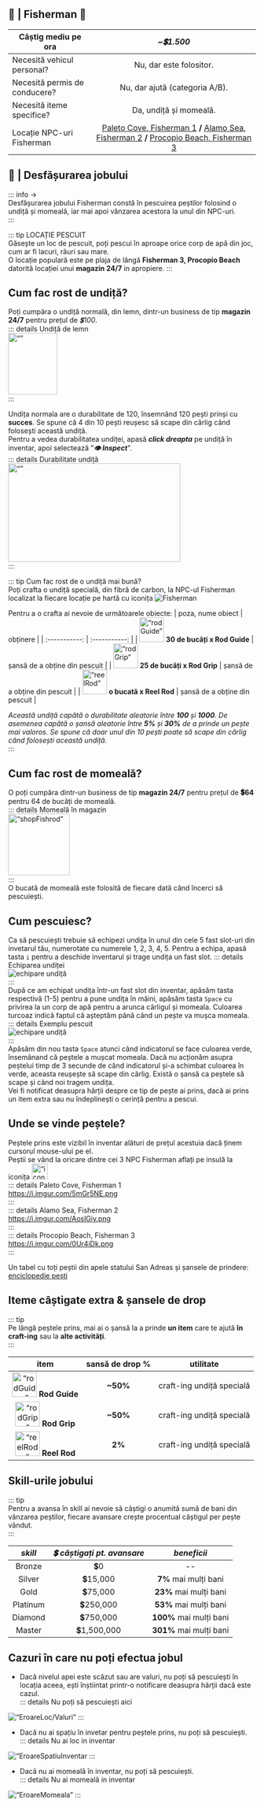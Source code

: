 ## 🗽 | Fisherman 🎣

| **Câștig mediu pe ora** | _**~💲1.500**_ |
| ------------- | :-----------: |
| Necesită vehicul personal? | Nu, dar este folositor. |
| Necesită permis de conducere? | Nu, dar ajută (categoria A/B). |
| Necesită iteme specifice? | Da, undiță și momeală. |
| Locație NPC-uri Fisherman | [Paleto Cove, Fisherman 1](https://i.imgur.com/5mGr5NE.png) **/** [Alamo Sea, Fisherman 2](https://i.imgur.com/AoslGiy.png) **/** [Procopio Beach, Fisherman 3](https://i.imgur.com/0Ur4iDk.png) |

##  🗽 | Desfășurarea jobului
::: info ->  
Desfășurarea jobului Fisherman constă în pescuirea peștilor folosind o undiță și momeală, iar mai apoi vânzarea acestora la unul din NPC-uri.  
:::  

::: tip LOCAȚIE PESCUIT  
Găsește un loc de pescuit, poți pescui în aproape orice corp de apă din joc, cum ar fi lacuri, râuri sau mare.  
O locație populară este pe plaja de lângă **Fisherman 3, Procopio Beach** datorită locației unui **magazin 24/7** in apropiere. 
:::

## Cum fac rost de undiță?

Poți cumpăra o undiță normală, din lemn, dintr-un business de tip **magazin 24/7** pentru prețul de _💲100_.  
::: details Undiță de lemn  
 <img src="https://i.imgur.com/i8RG0sN.png" alt= “” width="100" height="125">  
:::

Undița normala are o durabilitate de 120, însemnând 120 pești prinși cu **succes**. Se spune că 4 din 10 pești reușesc să scape din cârlig când folosești această undiță.  
Pentru a vedea durabilitatea undiței, apasă _**click dreapta**_ pe undiță în inventar, apoi selectează "_**👁️ Inspect**_".  
::: details Durabilitate undiță  
<img src="https://i.imgur.com/l24Y6He.png" alt= “” width="350" height="200">  
:::  
 
::: tip Cum fac rost de o undiță mai bună?  
Poți crafta o undiță specială, din fibră de carbon, la NPC-ul Fisherman localizat la fiecare locație pe hartă cu iconița ![Fisherman](https://i.imgur.com/W89GtyV.png)

Pentru a o crafta ai nevoie de următoarele obiecte:
| poza, nume obiect | obținere |
| :-----------: | :-----------: |
| <img src="https://i.imgur.com/Wnnlxz8.png" alt= “rodGuide” width="50" height="50"> **30 de bucăți x Rod Guide** | șansă de a obține din pescuit |
| <img src="https://i.imgur.com/IF3BKBI.png" alt= “rodGrip” width="50" height="50"> **25 de bucăți x Rod Grip** | șansă de a obține din pescuit |
|  <img src="https://i.imgur.com/mF8EOhE.png" alt= “reelRod” width="50" height="50"> **o bucată x Reel Rod** | șansă de a obține din pescuit |  

_Această undiță capătă o durabilitate aleatorie între **100** și **1000**. De asemenea capătă o șansă aleatorie între **5%** și **30%** de a prinde un pește mai valoros. Se spune că doar unul din 10 pești poate să scape din cârlig când folosești această undiță._  
:::

## Cum fac rost de momeală?

O poți cumpăra dintr-un business de tip **magazin 24/7** pentru prețul de **💲64** pentru 64 de bucăți de momeală.  
::: details Momeală în magazin   
<img src="https://i.imgur.com/qdsVOWE.png" alt= “shopFishrod” width="125" height="125">  
:::  
O bucată de momeală este folosită de fiecare dată când încerci să pescuiești.

## Cum pescuiesc?

Ca să pescuiești trebuie să echipezi undița în unul din cele 5 fast slot-uri din invetarul tău, numerotate cu numerele 1, 2, 3, 4, 5. Pentru a echipa, apasă tasta `i` pentru a deschide inventarul și trage undița un fast slot.
::: details Echiparea undiței  
![echipare undiță](https://i.imgur.com/XpaQb63.gif)  
:::  
După ce am echipat undița într-un fast slot din inventar, apăsăm tasta respectivă (1-5) pentru a pune undița în mâini, apăsăm tasta `Space` cu privirea la un corp de apă pentru a arunca cârligul și momeala. Culoarea turcoaz indică faptul că așteptăm până când un pește va mușca momeala.  
::: details Exemplu pescuit  
![echipare undiță](https://i.imgur.com/qXwSTRb.gif)  
:::  
Apăsăm din nou tasta `Space` atunci când indicatorul se face culoarea verde, însemânand că peștele a mușcat momeala. Dacă nu acționăm asupra peștelui timp de 3 secunde de când indicatorul și-a schimbat culoarea în verde, aceasta reușește să scape din cârlig.
Există o șansă ca peștele să scape și când noi tragem undița.  
Vei fi notificat deasupra hărții despre ce tip de pește ai prins, dacă ai prins un item extra sau nu îndeplinești o cerință pentru a pescui.

## Unde se vinde peștele?

Peștele prins este vizibil în inventar alături de prețul acestuia dacă ținem cursorul mouse-ului pe el.  
Peștii se vând la oricare dintre cei 3 NPC Fisherman aflați pe insulă la iconița <img src="https://i.imgur.com/W89GtyV.png" alt= “iconFisherman” width="32" height="32">  
::: details Paleto Cove, Fisherman 1  
https://i.imgur.com/5mGr5NE.png  
:::  
::: details Alamo Sea, Fisherman 2  
https://i.imgur.com/AoslGiy.png  
:::  
::: details Procopio Beach, Fisherman 3  
https://i.imgur.com/0Ur4iDk.png  
:::  

Un tabel cu toți peștii din apele statului San Adreas și șansele de prindere: [enciclopedie pești](./fisherman-fishes.md/)

## Iteme câștigate extra & șansele de drop
::: tip  
Pe lângă peștele prins, mai ai o șansă la a prinde **un item** care te ajută **în craft-ing** sau la **alte activități**.  
:::

| **item** |      **sansă de drop %**      | **utilitate**
| :-----------: | :-----------: | :-----------: |
| <img src="https://i.imgur.com/Wnnlxz8.png" alt= “rodGuide” width="50" height="50"> **Rod Guide** |  **~50%**  | craft-ing undiță specială |
| <img src="https://i.imgur.com/IF3BKBI.png" alt= “rodGrip” width="50" height="50"> **Rod Grip** |  **~50%** | craft-ing undiță specială |
|  <img src="https://i.imgur.com/mF8EOhE.png" alt= “reelRod” width="50" height="50"> **Reel Rod** | **2%**  | craft-ing undiță specială |
 

## Skill-urile jobului
::: tip  
Pentru a avansa în skill ai nevoie să câștigi o anumită sumă de bani din vânzarea peștilor, fiecare avansare crește procentual câștigul per pește vândut.  
:::

| _**skill**_ | _**💲 câștigați pt. avansare**_ | _**beneficii**_
| :-----------: | :-----------: | :-----------: |
| Bronze | 💲0 | -- |
| Silver | 💲15,000 | **7%** mai mulți bani |
| Gold | 💲75,000 | **23%** mai mulți bani |
| Platinum | 💲250,000 | **53%** mai mulți bani |
| Diamond | 💲750,000 | **100%** mai mulți bani |
| Master | 💲1,500,000 | **301%** mai mulți bani |

## Cazuri în care nu poți efectua jobul  
 
* Dacă nivelul apei este scăzut sau are valuri, nu poți să pescuiești în locația aceea, ești înștiintat printr-o notificare deasupra hărții dacă este cazul.  
::: details Nu poți să pescuiești aici  
 <img src="https://i.imgur.com/z0OnAOM.png" alt= “EroareLoc/Valuri” width="" height="">  
:::  

* Dacă nu ai spațiu în invetar pentru peștele prins, nu poți să pescuiești.  
::: details Nu ai loc in inventar  
 <img src="https://i.imgur.com/rE8Cvc9.png" alt= “EroareSpatiuInventar width="" height="">  
:::  

* Dacă nu ai momeală în inventar, nu poți să pescuiești.  
::: details Nu ai momeală in inventar  
 <img src="https://i.imgur.com/1zQ91yu.png" alt= “EroareMomeala” width="" height="">  
:::  
